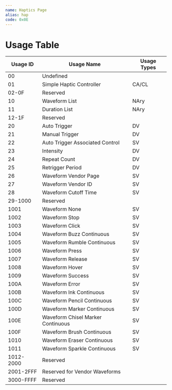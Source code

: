 ```yaml
---
name: Haptics Page
alias: hap
code: 0x0E
---
```

# Usage Table

| Usage ID  | Usage Name                        | Usage Types |
|-----------|-----------------------------------|-------------|
| 00        | Undefined                         |             |
| 01        | Simple  Haptic  Controller        | CA/CL       |
| 02-0F     | Reserved                          |             |
| 10        | Waveform  List                    | NAry        |
| 11        | Duration  List                    | NAry        |
| 12-1F     | Reserved                          |             |
| 20        | Auto Trigger                      | DV          |
| 21        | Manual Trigger                    | DV          |
| 22        | Auto Trigger Associated Control   | SV          |
| 23        | Intensity                         | DV          |
| 24        | Repeat Count                      | DV          |
| 25        | Retrigger Period                  | DV          |
| 26        | Waveform Vendor Page              | SV          |
| 27        | Waveform Vendor ID                | SV          |
| 28        | Waveform Cutoff Time              | SV          |
| 29-1000   | Reserved                          |             |
| 1001      | Waveform None                     | SV          |
| 1002      | Waveform Stop                     | SV          |
| 1003      | Waveform Click                    | SV          |
| 1004      | Waveform Buzz Continuous          | SV          |
| 1005      | Waveform Rumble Continuous        | SV          |
| 1006      | Waveform Press                    | SV          |
| 1007      | Waveform Release                  | SV          |
| 1008      | Waveform Hover                    | SV          |
| 1009      | Waveform Success                  | SV          |
| 100A      | Waveform Error                    | SV          |
| 100B      | Waveform Ink Continuous           | SV          |
| 100C      | Waveform Pencil Continuous        | SV          |
| 100D      | Waveform Marker Continuous        | SV          |
| 100E      | Waveform Chisel Marker Continuous | SV          |
| 100F      | Waveform Brush Continuous         | SV          |
| 1010      | Waveform Eraser Continuous        | SV          |
| 1011      | Waveform Sparkle Continuous       | SV          |
| 1012-2000 | Reserved                          |             |
| 2001-2FFF | Reserved for Vendor Waveforms     |             |
| 3000-FFFF | Reserved                          |             |
